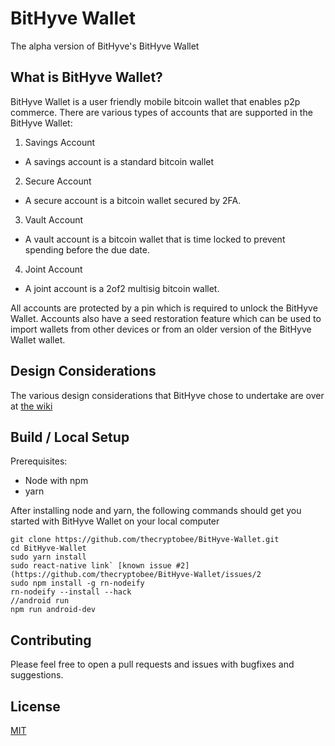 # BitHyve Wallet

The alpha version of BitHyve's BitHyve Wallet

## What is BitHyve Wallet?

BitHyve Wallet is a user friendly mobile bitcoin wallet that enables p2p commerce. There are various types of accounts that are supported in the BitHyve Wallet:

1.  Savings Account

- A savings account is a standard bitcoin wallet

2.  Secure Account

- A secure account is a bitcoin wallet secured by 2FA.

3.  Vault Account

- A vault account is a bitcoin wallet that is time locked to prevent spending before the due date.

4.  Joint Account

- A joint account is a 2of2 multisig bitcoin wallet.

All accounts are protected by a pin which is required to unlock the BitHyve Wallet. Accounts also have a seed restoration feature which can be used to import wallets from other devices or from an older version of the BitHyve Wallet wallet.

## Design Considerations

The various design considerations that BitHyve chose to undertake are over at [the wiki](https://github.com/thecryptobee/BitHyve-Wallet/wiki/Design-Considerations)

## Build / Local Setup

Prerequisites:

- Node with npm
- yarn

After installing node and yarn, the following commands should get you started with BitHyve Wallet on your local computer

```
git clone https://github.com/thecryptobee/BitHyve-Wallet.git
cd BitHyve-Wallet
sudo yarn install
sudo react-native link` [known issue #2](https://github.com/thecryptobee/BitHyve-Wallet/issues/2
sudo npm install -g rn-nodeify
rn-nodeify --install --hack
//android run
npm run android-dev
```
## Contributing

Please feel free to open a pull requests and issues with bugfixes and suggestions.

## License

[MIT](LICENSE)
